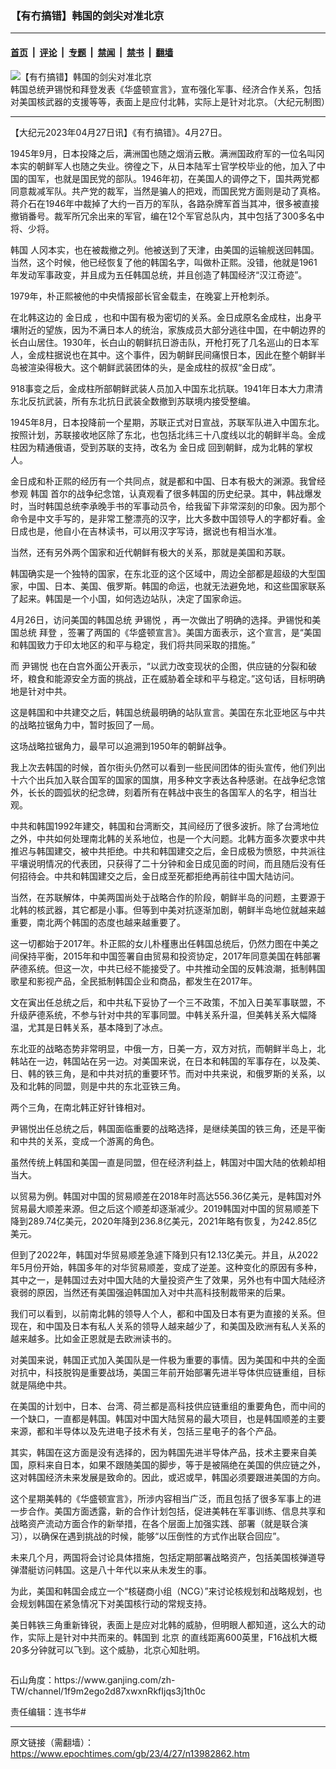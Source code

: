 ### 【有冇搞错】韩国的剑尖对准北京

---

#### [首页](../../../..?n13982862) &nbsp;|&nbsp; [评论](../../../../../epoch-comment?n13982862) &nbsp;|&nbsp; [专题](../../../../../epoch-special?n13982862) &nbsp;|&nbsp; [禁闻](../../../../../epoch-news?n13982862) &nbsp;|&nbsp; [禁书](../../../../../books?n13982862) &nbsp;|&nbsp; [翻墙](https://github.com/gfw-breaker/nogfw/blob/master/README.md?n13982862)


<div><img alt="【有冇搞错】韩国的剑尖对准北京" class="attachment-djy_600_400 size-djy_600_400 wp-post-image" src="https://i.epochtimes.com/assets/uploads/2023/04/id13982865-df6f5ed7d1df29acd6605b4cced32a1e-600x400.jpg"/>
<div class="caption">
 韩国总统尹锡悦和拜登发表《华盛顿宣言》，宣布强化军事、经济合作关系，包括对美国核武器的支援等等，表面上是应付北韩，实际上是针对北京。（大纪元制图）
</div></div><hr/><div class="post_content" id="artbody" itemprop="articleBody">
 <!-- article content begin -->
 <p>
  【大纪元2023年04月27日讯】《有冇搞错》。4月27日。
 </p>
 <p>
  1945年9月，日本投降之后，满洲国也随之烟消云散。满洲国政府军的一位名叫冈本实的朝鲜军人也随之失业。徬徨之下，从日本陆军士官学校毕业的他，加入了中国的国军，也就是国民党的部队。1946年初，在美国人的调停之下，国共两党都同意裁减军队。共产党的裁军，当然是骗人的把戏，而国民党方面则是动了真格。蒋介石在1946年中裁掉了大约一百万的军队，各路杂牌军首当其冲，很多被直接撤销番号。裁军所冗余出来的军官，编在12个军官总队内，其中包括了300多名中将、少将。
 </p>
 <p>
  <ok href="https://www.epochtimes.com/gb/tag/%E9%9F%A9%E5%9B%BD.html">
   韩国
  </ok>
  人冈本实，也在被裁撤之列。他被送到了天津，由美国的运输舰送回韩国。当然，这个时候，他已经恢复了他的韩国名字，叫做朴正熙。没错，他就是1961年发动军事政变，并且成为五任韩国总统，并且创造了韩国经济“汉江奇迹”。
 </p>
 <p>
  1979年，朴正熙被他的中央情报部长官金载圭，在晚宴上开枪刺杀。
 </p>
 <p>
  在北韩这边的
  <ok href="https://www.epochtimes.com/gb/tag/%E9%87%91%E6%97%A5%E6%88%90.html">
   金日成
  </ok>
  ，也和中国有极为密切的关系。金日成原名金成柱，出身平壤附近的望族，因为不满日本人的统治，家族成员大部分逃往中国，在中朝边界的长白山居住。1930年，长白山的朝鲜抗日游击队，开枪打死了几名巡山的日本军人，金成柱据说也在其中。这个事件，因为朝鲜民间痛恨日本，因此在整个朝鲜半岛被渲染得极大。这个朝鲜武装团体的头，是金成柱的叔叔“金日成”。
 </p>
 <p>
  918事变之后，金成柱所部朝鲜武装人员加入中国东北抗联。1941年日本大力肃清东北反抗武装，所有东北抗日武装全数撤到苏联境内接受整编。
 </p>
 <p>
  1945年8月，日本投降前一个星期，苏联正式对日宣战，苏联军队进入中国东北。按照计划，苏联接收地区除了东北，也包括北纬三十八度线以北的朝鲜半岛。金成柱因为精通俄语，受到苏联的支持，改名为
  <ok href="https://www.epochtimes.com/gb/tag/%E9%87%91%E6%97%A5%E6%88%90.html">
   金日成
  </ok>
  回到朝鲜，成为北韩的掌权人。
 </p>
 <p>
  金日成和朴正熙的经历有一个共同点，就是都和中国、日本有极大的渊源。我曾经参观
  <ok href="https://www.epochtimes.com/gb/tag/%E9%9F%A9%E5%9B%BD.html">
   韩国
  </ok>
  首尔的战争纪念馆，认真观看了很多韩国的历史纪录。其中，韩战爆发时，当时韩国总统李承晚手书的军事动员令，给我留下非常深刻的印象。因为那个命令是中文手写的，是非常工整漂亮的汉字，比大多数中国领导人的字都好看。金日成也是，他自小在吉林读书，可以用汉字写诗，据说也有相当水准。
 </p>
 <p>
  当然，还有另外两个国家和近代朝鲜有极大的关系，那就是美国和苏联。
 </p>
 <p>
  韩国确实是一个独特的国家，在东北亚的这个区域中，周边全部都是超级的大型国家，中国、日本、美国、俄罗斯。韩国的命运，也就无法避免地，和这些国家联系了起来。韩国是一个小国，如何选边站队，决定了国家命运。
 </p>
 <p>
  4月26日，访问美国的韩国总统
  <ok href="https://www.epochtimes.com/gb/tag/%E5%B0%B9%E9%94%A1%E6%82%A6.html">
   尹锡悦
  </ok>
  ，再一次做出了明确的选择。尹锡悦和美国总统
  <ok href="https://www.epochtimes.com/gb/tag/%E6%8B%9C%E7%99%BB.html">
   拜登
  </ok>
  ，签署了两国的《华盛顿宣言》。美国方面表示，这个宣言，是“美国和韩国致力于印太地区的和平与稳定，我们将共同采取的措施。”
 </p>
 <p>
  而
  <ok href="https://www.epochtimes.com/gb/tag/%E5%B0%B9%E9%94%A1%E6%82%A6.html">
   尹锡悦
  </ok>
  也在白宫外面公开表示，“以武力改变现状的企图，供应链的分裂和破坏，粮食和能源安全方面的挑战，正在威胁着全球和平与稳定。”这句话，目标明确地是针对中共。
 </p>
 <p>
 </p>
 <p>
  这是韩国和中共建交之后，韩国总统最明确的站队宣言。美国在东北亚地区与中共的战略拉锯角力中，暂时扳回了一局。
 </p>
 <p>
  这场战略拉锯角力，最早可以追溯到1950年的朝鲜战争。
 </p>
 <p>
  我上次去韩国的时候，首尔街头仍然可以看到一些民间团体的街头宣传，他们列出十六个出兵加入联合国军的国家的国旗，用多种文字表达各种感谢。在战争纪念馆外，长长的圆弧状的纪念碑，刻着所有在韩战中丧生的各国军人的名字，相当壮观。
 </p>
 <p>
  中共和韩国1992年建交，韩国和台湾断交，其间经历了很多波折。除了台湾地位之外，中共如何处理南北韩的关系地位，也是一个大问题。北韩方面多次要求中共推迟与韩国建交，被中共拒绝。中共和韩国建交之后，金日成极为愤怒，中共派往平壤说明情况的代表团，只获得了二十分钟和金日成见面的时间，而且随后没有任何招待会。中共和韩国建交之后，金日成至死都拒绝再前往中国大陆访问。
 </p>
 <p>
  当然，在苏联解体，中美两国尚处于战略合作的阶段，朝鲜半岛的问题，主要源于北韩的核武器，其它都是小事。但等到中美对抗逐渐加剧，朝鲜半岛地位就越来越重要，南北两个韩国的态度也越来越重要了。
 </p>
 <p>
  这一切都始于2017年。朴正熙的女儿朴槿惠出任韩国总统后，仍然力图在中美之间保持平衡，2015年和中国签署自由贸易和投资协定，2017年同意美国在韩部署萨德系统。但这一次，中共已经不能接受了。中共推动全国的反韩浪潮，抵制韩国歌星和影视产品，全民抵制韩国企业和商品，都发生在2017年。
 </p>
 <p>
  文在寅出任总统之后，和中共私下妥协了一个三不政策，不加入日美军事联盟，不升级萨德系统，不参与针对中共的军事同盟。中韩关系升温，但美韩关系大幅降温，尤其是日韩关系，基本降到了冰点。
 </p>
 <p>
  东北亚的战略态势非常明显，中俄一方，日美一方，双方对抗，而朝鲜半岛上，北韩站在一边，韩国站在另一边。对美国来说，在日本和韩国的军事存在，以及美、日、韩的铁三角，是和中共对抗的重要环节。而对中共来说，和俄罗斯的关系，以及和北韩的同盟，则是中共的东北亚铁三角。
 </p>
 <p>
  两个三角，在南北韩正好针锋相对。
 </p>
 <p>
  尹锡悦出任总统之后，韩国面临重要的战略选择，是继续美国的铁三角，还是平衡和中共的关系，变成一个游离的角色。
 </p>
 <p>
  虽然传统上韩国和美国一直是同盟，但在经济利益上，韩国对中国大陆的依赖却相当大。
 </p>
 <p>
  以贸易为例。韩国对中国的贸易顺差在2018年时高达556.36亿美元，是韩国对外贸易最大顺差来源。但之后这个顺差却逐渐减少。2019韩国对中国的贸易顺差下降到289.74亿美元，2020年降到236.8亿美元，2021年略有恢复，为242.85亿美元。
 </p>
 <p>
  但到了2022年，韩国对华贸易顺差急遽下降到只有12.13亿美元。并且，从2022年5月份开始，韩国多年的对华贸易顺差，变成了逆差。这种变化的原因有多种，其中之一，是韩国过去对中国大陆的大量投资产生了效果，另外也有中国大陆经济衰弱的原因，当然还有美国强迫韩国加入对中共高科技制裁带来的后果。
 </p>
 <p>
  我们可以看到，以前南北韩的领导人个人，都和中国及日本有更为直接的关系。但现在，和中国及日本有私人关系的领导人越来越少了，和美国及欧洲有私人关系的越来越多。比如金正恩就是去欧洲读书的。
 </p>
 <p>
  对美国来说，韩国正式加入美国队是一件极为重要的事情。因为美国和中共的全面对抗中，科技脱钩是重要战场，美国三年前开始部署先进半导体供应链重组，目标就是隔绝中共。
 </p>
 <p>
  在美国的计划中，日本、台湾、荷兰都是高科技供应链重组的重要角色，而中间的一个缺口，一直都是韩国。韩国对中国大陆贸易的最大项目，也是韩国顺差的主要来源，都和半导体以及先进电子技术有关，包括三星电子的各个产品。
 </p>
 <p>
  其实，韩国在这方面是没有选择的，因为韩国先进半导体产品，技术主要来自美国，原料来自日本，如果不跟随美国的脚步，等于是被隔绝在美国的供应链之外，这对韩国经济未来发展是致命的。因此，或迟或早，韩国必须要跟进美国的方向。
 </p>
 <p>
  这个星期美韩的《华盛顿宣言》，所涉内容相当广泛，而且包括了很多军事上的进一步合作。美国方面透露，新的合作计划包括，促进美韩在军事训练、信息共享和战略资产流动方面合作的新举措，在各个层面上加强实践、部署（就是联合演习），以确保在遇到挑战的时候，能够“以压倒性的方式作出联合回应”。
 </p>
 <p>
  未来几个月，两国将会讨论具体措施，包括定期部署战略资产，包括美国核弹道导弹潜艇访问韩国。这是八十年代以来从未发生的事。
 </p>
 <p>
  为此，美国和韩国会成立一个“核磋商小组（NCG）”来讨论核规划和战略规划，也会规划韩国在紧急情况下对美国核行动的常规支持。
 </p>
 <p>
  美日韩铁三角重新锋锐，表面上是应对北韩的威胁，但明眼人都知道，这么大的动作，实际上是针对中共而来的。韩国到
  <ok href="https://www.epochtimes.com/gb/tag/%E5%8C%97%E4%BA%AC.html">
   北京
  </ok>
  的直线距离600英里，F16战机大概20多分钟就可以飞到。这个威胁，北京心知肚明。
 </p>
 <p>
  <ok href="https://i.epochtimes.com/assets/uploads/2020/06/WhatsApp-Image-2020-02-25-at-7.05.58-AM-5-e1591716028541.jpeg">
   <img alt="" class="aligncenter size-large wp-image-12173417" src="https://i.epochtimes.com/assets/uploads/2020/06/WhatsApp-Image-2020-02-25-at-7.05.58-AM-5-600x337.jpeg"/>
  </ok>
 </p>
 <p>
  石山角度：https://www.ganjing.com/zh-TW/channel/1f9m2ego2d87xwxnRkfIjqs3j1th0c
 </p>
 <p>
  责任编辑：连书华#
 </p>
 <!-- article content end -->
 <div id="below_article_ad">
 </div>
</div>


---

原文链接（需翻墙）：https://www.epochtimes.com/gb/23/4/27/n13982862.htm